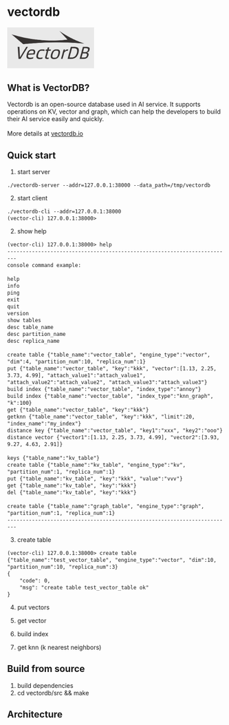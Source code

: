 # vectordb

<img src="images/vectordb.jpeg" width="40%">

## What is VectorDB?

Vectordb is an open-source database used in AI service. It supports operations on KV, vector and graph, which can help the developers to build their AI service easily and quickly.
<br>
<br>
More details at [vectordb.io](http://vectordb.io)

## Quick start

1. start server

```
./vectordb-server --addr=127.0.0.1:38000 --data_path=/tmp/vectordb
```

2. start client

```
./vectordb-cli --addr=127.0.0.1:38000
(vector-cli) 127.0.0.1:38000>
```

2. show help

```
(vector-cli) 127.0.0.1:38000> help
-------------------------------------------------------------------------
console command example:

help
info
ping
exit
quit
version
show tables
desc table_name
desc partition_name
desc replica_name

create table {"table_name":"vector_table", "engine_type":"vector", "dim":4, "partition_num":10, "replica_num":1}
put {"table_name":"vector_table", "key":"kkk", "vector":[1.13, 2.25, 3.73, 4.99], "attach_value1":"attach_value1", "attach_value2":"attach_value2", "attach_value3":"attach_value3"}
build index {"table_name":"vector_table", "index_type":"annoy"}
build index {"table_name":"vector_table", "index_type":"knn_graph", "k":100}
get {"table_name":"vector_table", "key":"kkk"}
getknn {"table_name":"vector_table", "key":"kkk", "limit":20, "index_name":"my_index"}
distance key {"table_name":"vector_table", "key1":"xxx", "key2":"ooo"}
distance vector {"vector1":[1.13, 2.25, 3.73, 4.99], "vector2":[3.93, 9.27, 4.63, 2.91]}

keys {"table_name":"kv_table"}
create table {"table_name":"kv_table", "engine_type":"kv", "partition_num":1, "replica_num":1}
put {"table_name":"kv_table", "key":"kkk", "value":"vvv"}
get {"table_name":"kv_table", "key":"kkk"}
del {"table_name":"kv_table", "key":"kkk"}

create table {"table_name":"graph_table", "engine_type":"graph", "partition_num":1, "replica_num":1}
-------------------------------------------------------------------------
```

3. create table

```
(vector-cli) 127.0.0.1:38000> create table {"table_name":"test_vector_table", "engine_type":"vector", "dim":10, "partition_num":10, "replica_num":3}
{
    "code": 0,
    "msg": "create table test_vector_table ok"
}
```


4. put vectors

5. get vector

6. build index

7. get knn (k nearest neighbors)

## Build from source 
1. build dependencies
2. cd vectordb/src && make

## Architecture
